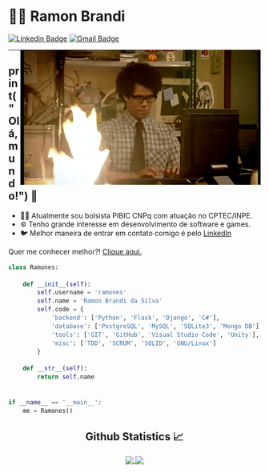 
# :man_technologist: Ramon Brandi



[![Linkedin Badge](https://img.shields.io/badge/-LinkedIn-blue?style=flat-square&logo=Linkedin&logoColor=white&link=https://www.linkedin.com/in/ramonbrandi/)](https://www.linkedin.com/in/ramonbrandi/)
[![Gmail Badge](https://img.shields.io/badge/-Gmail-c14438?style=flat-square&logo=Gmail&logoColor=white&link=mailto:ramonbrand@gmail.com)](mailto:ramonbrand@gmail.com)

<!--[![Medium Badge](https://img.shields.io/badge/-Medium-black?style=flat-square&logo=Medium&logoColor=white&link=https://medium.com/ramones-py)](https://medium.com/ramones-py) -->

<img align="right" alt="GIF" src="./packs/giphy.gif" />

---


## print("Olá, mundo!") 👋

- 👨‍💻 Atualmente sou bolsista PIBIC CNPq com atuação no CPTEC/INPE.
- ⚙️ Tenho grande interesse em desenvolvimento de software e games.
- 🐦 Melhor maneira de entrar em contato comigo é pelo [LinkedIn](https://www.linkedin.com/in/ramonbrandi/)


Quer me conhecer melhor?! [Clique aqui.](https://medium.com/ramones-py/quem-sou-eu-20aced258459)

<p/>

```python
class Ramones:

    def __init__(self):
        self.username = 'ramones'
        self.name = 'Ramon Brandi da Silva'
        self.code = {
            'backend': ['Python', 'Flask', 'Django', 'C#'],
            'database': ['PostgreSQL', 'MySQL', 'SQLite3', 'Mongo DB'],
            'tools': ['GIT', 'GitHub', 'Visual Studio Code', 'Unity'],
            'misc': ['TDD', 'SCRUM', 'SOLID', 'GNU/Linux']
        }

    def __str__(self):
        return self.name


if __name__ == '__main__':
    me = Ramones()


```


  <h2 align="center"> Github Statistics 📈 </h2>
  
  <div align="center"> 
     <a href="">
      <img align="center" src="https://github-readme-stats-sigma-five.vercel.app/api?username=RamonBrandi&show_icons=true&include_all_commits=true&count_private=true&theme=react&line_height=40" />
    </a>
    <a href="">
      <img align="center" src="https://github-readme-stats.vercel.app/api/top-langs/?username=RamonBrandi&theme=react&line_height=40&hide=css"/>
    </a>
</div


